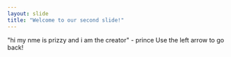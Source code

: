 ```yaml
---
layout: slide
title: "Welcome to our second slide!"
---
```

"hi my nme is prizzy and i am the creator" - prince
Use the left arrow to go back!
